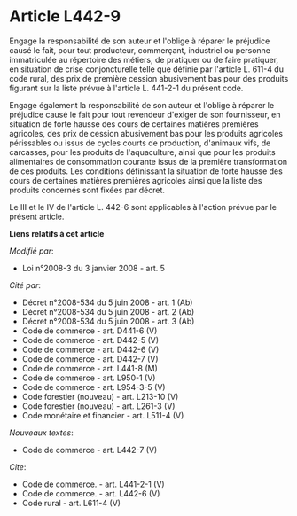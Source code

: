 # Article L442-9

Engage la responsabilité de son auteur et l'oblige à réparer le préjudice causé le fait, pour tout producteur, commerçant,
industriel ou personne immatriculée au répertoire des métiers, de pratiquer ou de faire pratiquer, en situation de crise
conjoncturelle telle que définie par l'article L. 611-4 du code rural, des prix de première cession abusivement bas pour des
produits figurant sur la liste prévue à l'article L. 441-2-1 du présent code. 

Engage également la responsabilité de son auteur et l'oblige à réparer le préjudice causé le fait pour tout revendeur
d'exiger de son fournisseur, en situation de forte hausse des cours de certaines matières premières agricoles, des prix de
cession abusivement bas pour les produits agricoles périssables ou issus de cycles courts de production, d'animaux vifs, de
carcasses, pour les produits de l'aquaculture, ainsi que pour les produits alimentaires de consommation courante issus de la
première transformation de ces produits. Les conditions définissant la situation de forte hausse des cours de certaines
matières premières agricoles ainsi que la liste des produits concernés sont fixées par décret. 

Le III et le IV de l'article L. 442-6 sont applicables à l'action prévue par le présent article.

**Liens relatifs à cet article**

_Modifié par_:

  - Loi n°2008-3 du 3 janvier 2008 - art. 5

_Cité par_:

  - Décret n°2008-534 du 5 juin 2008 - art. 1 (Ab)
  - Décret n°2008-534 du 5 juin 2008 - art. 2 (Ab)
  - Décret n°2008-534 du 5 juin 2008 - art. 3 (Ab)
  - Code de commerce - art. D441-6 (V)
  - Code de commerce - art. D442-5 (V)
  - Code de commerce - art. D442-6 (V)
  - Code de commerce - art. D442-7 (V)
  - Code de commerce - art. L441-8 (M)
  - Code de commerce - art. L950-1 (V)
  - Code de commerce - art. L954-3-5 (V)
  - Code forestier (nouveau) - art. L213-10 (V)
  - Code forestier (nouveau) - art. L261-3 (V)
  - Code monétaire et financier - art. L511-4 (V)

_Nouveaux textes_:

  - Code de commerce - art. L442-7 (V)

_Cite_:

  - Code de commerce. - art. L441-2-1 (V)
  - Code de commerce. - art. L442-6 (V)
  - Code rural - art. L611-4 (V)
